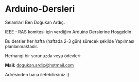 # Arduino-Dersleri

Selamlar! Ben Doğukan Ardıç. 

IEEE - RAS komitesi için verdiğim Arduino Derslerine Hoşgeldin.

Bu dersler her hafta (haftada 2-3 gün) sürecek şekilde Yapılması planlanmaktadır.

Herhangi bir sorunuzda veya ödevleri:

**Mail:** dogukan.ardic@hotmail.com

Adresinden bana iletebilirsiniz :)
